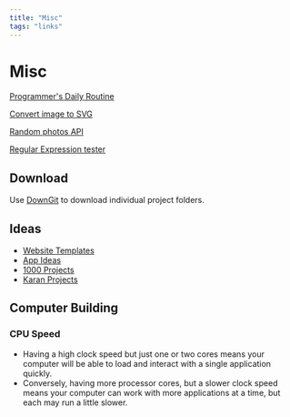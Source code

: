 ```yaml
---
title: "Misc"
tags: "links"
---
```


# Misc

[Programmer's Daily Routine](https://www.quora.com/What-do-programmers-generally-do-all-day-at-work)

[Convert image to SVG](https://picsvg.com/)

[Random photos API](https://picsum.photos/)

[Regular Expression tester](https://regex101.com/)

## Download

Use [DownGit](https://minhaskamal.github.io/DownGit/#/home) to download individual project folders.

## Ideas

- [Website Templates](https://w3layouts.com/)
- [App Ideas](https://github.com/florinpop17/app-ideas)
- [1000 Projects](https://github.com/vicky002/1000_Projects)
- [Karan Projects](https://github.com/karan/Projects#classes)

## Computer Building

### CPU Speed

- Having a high clock speed but just one or two cores means your computer will be able to load and interact with a single application quickly.
- Conversely, having more processor cores, but a slower clock speed means your computer can work with more applications at a time, but each may run a little slower.
